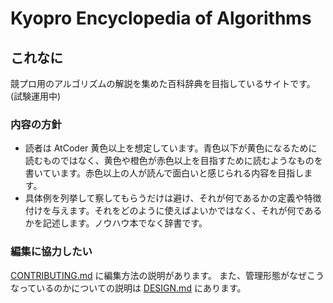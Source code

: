 # Kyopro Encyclopedia of Algorithms

## これなに

競プロ用のアルゴリズムの解説を集めた百科辞典を目指しているサイトです。(試験運用中)

### 内容の方針

-   読者は AtCoder 黄色以上を想定しています。青色以下が黄色になるために読むものではなく、黄色や橙色が赤色以上を目指すために読むようなものを書いています。赤色以上の人が読んで面白いと感じられる内容を目指します。
-   具体例を列挙して察してもらうだけは避け、それが何であるかの定義や特徴付けを与えます。それをどのように使えばよいかではなく、それが何であるかを記述します。ノウハウ本でなく辞書です。

### 編集に協力したい

[CONTRIBUTING.md](https://github.com/kmyk/algorithm-encyclopedia/blob/gh-pages/CONTRIBUTING.md) に編集方法の説明があります。
また、管理形態がなぜこうなっているのかについての説明は [DESIGN.md](https://github.com/kmyk/algorithm-encyclopedia/blob/gh-pages/DESIGN.md) にあります。
